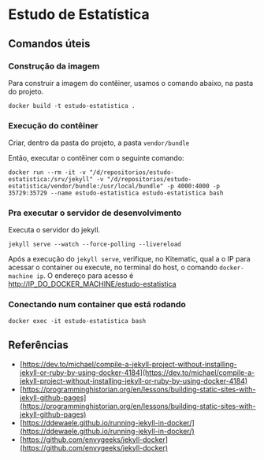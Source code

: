 # Estudo de Estatística

## Comandos úteis

### Construção da imagem

Para construir a imagem do contêiner, usamos o comando abaixo, na pasta do projeto.

```shell
docker build -t estudo-estatistica .
```

### Execução do contêiner

Criar, dentro da pasta do projeto, a pasta `vendor/bundle`

Então, executar o contêiner com o seguinte comando:

```shell
docker run --rm -it -v "/d/repositorios/estudo-estatistica:/srv/jekyll" -v "/d/repositorios/estudo-estatistica/vendor/bundle:/usr/local/bundle" -p 4000:4000 -p 35729:35729 --name estudo-estatistica estudo-estatistica bash
```

### Pra executar o servidor de desenvolvimento

Executa o servidor do jekyll.

```shell
jekyll serve --watch --force-polling --livereload
```

Após a execução do `jekyll serve`, verifique, no Kitematic, qual a o IP para acessar o container ou execute, no terminal do host, o comando `docker-machine ip`. O endereço para acesso é [http://IP_DO_DOCKER_MACHINE/estudo-estatistica]([http://IP_DO_DOCKER_MACHINE/estudo-estatistica])

### Conectando num container que está rodando

```shell
docker exec -it estudo-estatistica bash
```

## Referências

* [https://dev.to/michael/compile-a-jekyll-project-without-installing-jekyll-or-ruby-by-using-docker-4184](https://dev.to/michael/compile-a-jekyll-project-without-installing-jekyll-or-ruby-by-using-docker-4184)
* [https://programminghistorian.org/en/lessons/building-static-sites-with-jekyll-github-pages](https://programminghistorian.org/en/lessons/building-static-sites-with-jekyll-github-pages)
* [https://ddewaele.github.io/running-jekyll-in-docker/](https://ddewaele.github.io/running-jekyll-in-docker/)
* [https://github.com/envygeeks/jekyll-docker](https://github.com/envygeeks/jekyll-docker)
